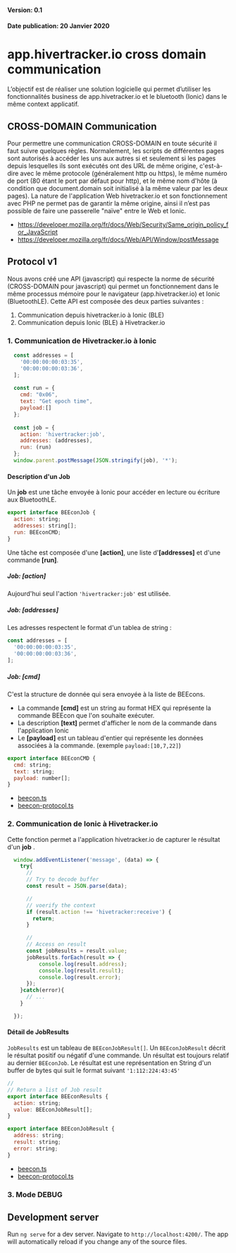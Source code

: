 #### Version: 0.1
#### Date publication: 20 Janvier 2020


# app.hivertracker.io cross domain communication
L’objectif est de réaliser une solution logicielle qui permet d’utiliser les fonctionnalités business de app.hivetracker.io et le bluetooth (Ionic) dans le même context applicatif. 

## CROSS-DOMAIN Communication
Pour permettre une communication CROSS-DOMAIN en toute sécurité il faut suivre quelques règles. Normalement, les scripts de différentes pages sont autorisés à accéder les uns aux autres si et seulement si les pages depuis lesquelles ils sont exécutés ont des URL de même origine, c'est-à-dire avec le même protocole (généralement http ou https), le même numéro de port (80 étant le port par défaut pour  http), et le même nom d'hôte (à condition que document.domain soit initialisé à la même valeur par les deux pages).
 La nature de l'application Web hivetracker.io et son fonctionnement avec PHP ne permet pas de garantir la même origine, ainsi il n’est pas possible de faire une passerelle "naïve" entre le Web et Ionic.


* https://developer.mozilla.org/fr/docs/Web/Security/Same_origin_policy_for_JavaScript
* https://developer.mozilla.org/fr/docs/Web/API/Window/postMessage

## Protocol v1
Nous avons créé une API (javascript) qui respecte la norme de sécurité (CROSS-DOMAIN pour javascript) qui permet un fonctionnement dans le même processus mémoire pour le navigateur (app.hivetracker.io) et Ionic (BluetoothLE). Cette API est composée des deux parties suivantes :

1. Communication depuis hivetracker.io à Ionic (BLE)
2. Communication depuis Ionic (BLE) à Hivetracker.io 

### 1. Communication de Hivetracker.io à Ionic
``` js
  const addresses = [
    '00:00:00:00:03:35',
    '00:00:00:00:03:36',
  ];
  
  const run = {
    cmd: "0x06",
    text: "Get epoch time",
    payload:[]
  };
  
  const job = {
    action: 'hivertracker:job',
    addresses: (addresses),
    run: (run)
  };
  window.parent.postMessage(JSON.stringify(job), '*');
```

#### Description d'un Job
Un **job** est une tâche envoyée à Ionic pour accéder en lecture ou écriture aux BluetoothLE.

``` js
export interface BEEconJob {
  action: string;
  addresses: string[];
  run: BEEconCMD;
}
``` 
Une tâche est composée d'une **[action]**, une liste d'**[addresses]** et d'une commande **[run]**.

##### Job: [action] 
Aujourd'hui seul l'action `'hivertracker:job'` est utilisée.

##### Job: [addresses]
Les adresses respectent le format d'un tablea de string :
``` js
const addresses = [
  '00:00:00:00:03:35',
  '00:00:00:00:03:36',
];
``` 

##### Job: [cmd]
C'est la structure de donnée qui sera envoyée à la liste de BEEcons. 
* La commande **[cmd]** est un string au format HEX qui représente la commande BEEcon que l'on souhaite exécuter.
* La description **[text]** permet d'afficher le nom de la commande dans l'application Ionic
* Le **[payload]** est un tableau d'entier qui représente les données associées à la commande. (exemple `payload:[10,7,22]`)

``` js
export interface BEEconCMD {
  cmd: string;
  text: string;
  payload: number[];
}
``` 

* [beecon.ts](src/app/beecon.ts) 
* [beecon-protocol.ts](src/app/beecon-protocol.ts)

### 2. Communication de Ionic à Hivetracker.io
Cette fonction permet a l'application hivetracker.io de capturer le résultat d'un **job** .


``` js
  window.addEventListener('message', (data) => {
    try{
      //
      // Try to decode buffer
      const result = JSON.parse(data);

      //
      // voerify the context
      if (result.action !== 'hivetracker:receive') {
        return;
      }

      //
      // Access on result 
      const jobResults = result.value;
      jobResults.forEach(result => {
          console.log(result.address);
          console.log(result.result);
          console.log(result.error);
      });
    }catch(error){
      // ...
    }

  });
``` 

#### Détail de JobResults
`JobResults` est un  tableau de `BEEconJobResult[]`. Un `BEEconJobResult` décrit le résultat positif ou négatif d'une commande. Un résultat est toujours relatif au dernier `BEEconJob`.
Le résultat est une représentation en String d'un buffer de bytes qui suit le format suivant `'1:112:224:43:45'`


``` js
//
// Return a list of Job result
export interface BEEconResults {
  action: string;
  value: BEEconJobResult[];
}

export interface BEEconJobResult {
  address: string;
  result: string;
  error: string;
}
``` 

* [beecon.ts](src/app/beecon.ts) 
* [beecon-protocol.ts](src/app/beecon-protocol.ts)


### 3. Mode DEBUG





## Development server

Run `ng serve` for a dev server. Navigate to `http://localhost:4200/`. The app will automatically reload if you change any of the source files.



